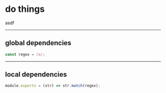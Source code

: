 # do things

asdf

---

## global dependencies

```js
const regex = /e/;
```

---

## local dependencies

```js
module.exports = (str) => str.match(regex);
```
